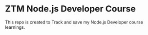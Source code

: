 
# ZTM Node.js Developer Course

This repo is created to Track and save my Node.js Developer course learnings.

